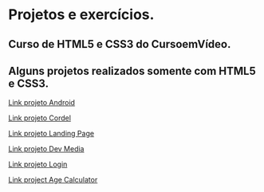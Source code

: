 # Projetos e exercícios.

<h2>Curso de HTML5 e CSS3 do CursoemVídeo.</h2>

<h2>Alguns projetos realizados somente com HTML5 e CSS3.</h2>

<a href="https://felipeoak1.github.io/projeto-android/">Link projeto Android</a>

<a href="https://felipeoak1.github.io/projeto-cordel/">Link projeto Cordel</a>

<a href="https://felipeoak1.github.io/landing-page/">Link projeto Landing Page</a>

<a href="https://felipeoak1.github.io/projeto-dev-media/">Link projeto Dev Media</a>

<a href="https://felipeoak1.github.io/projeto-login/">Link projeto Login</a>

<a href="https://felipeoak1.github.io/front-end-mentor/">Link project Age Calculator</a>